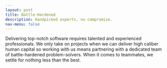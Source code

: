 ```yaml
---
layout: post
title: Battle-Hardened
description: Handpicked experts, no compromise.
nav-menu: false
---
```


Delivering top-notch software requires talented and experienced professionals. We only take on projects when we can deliver high caliber human capital so working with us means partnering with a dedicated team of battle-hardened problem-solvers. When it comes to teammates, we settle for nothing less than the best.
